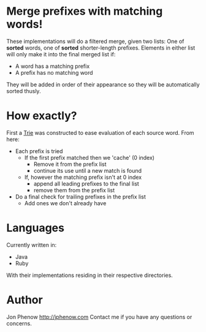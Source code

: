 # Merge prefixes with matching words!

These implementations will do a filtered merge, given two lists:
One of **sorted** words, one of **sorted** shorter-length prefixes.
Elements in either list will only make it into the final merged
list if:

* A word has a matching prefix
* A prefix has no matching word

They will be added in order of their appearance so they will be
automatically sorted thusly.

# How exactly?

First a [Trie](http://en.wikipedia.org/wiki/Trie) was constructed to
ease evaluation of each source word. From here:

* Each prefix is tried
  - If the first prefix matched then we 'cache' (0 index)
     + Remove it from the prefix list
     + continue its use until a new match is found
  - If, however the matching prefix isn't at 0 index
  	 + append all leading prefixes to the final list
     + remove them from the prefix list
* Do a final check for trailing prefixes in the prefix list
  - Add ones we don't already have

# Languages

Currently written in:

* Java
* Ruby

With their implementations residing in their respective directories.

# Author

Jon Phenow
http://jphenow.com
Contact me if you have any questions or concerns.
